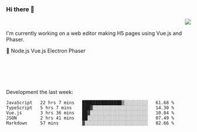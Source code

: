 ### Hi there 👋

<img align="right" src="https://github-readme-stats.vercel.app/api?username=jasonpanggo"/>

<br>
<p align="left">
I'm currently working on a web editor making H5 pages using Vue.js and Phaser.
</p>
<p align="left">
📖 Node.js Vue.js Electron Phaser
</p>
<br>
<br>
<br>
<br>

Development the last week:
<!--START_SECTION:waka-->
```text
JavaScript   22 hrs 7 mins   ███████████████▒░░░░░░░░░   61.68 % 
TypeScript   5 hrs 7 mins    ███▓░░░░░░░░░░░░░░░░░░░░░   14.30 % 
Vue.js       3 hrs 36 mins   ██▓░░░░░░░░░░░░░░░░░░░░░░   10.04 % 
JSON         2 hrs 41 mins   ██░░░░░░░░░░░░░░░░░░░░░░░   07.49 % 
Markdown     57 mins         ▓░░░░░░░░░░░░░░░░░░░░░░░░   02.66 % 
```
<!--END_SECTION:waka-->

<!--
**JASONPANGGO/jasonpanggo** is a ✨ _special_ ✨ repository because its `README.md` (this file) appears on your GitHub profile.

Here are some ideas to get you started:

- 🔭 I’m currently working on ...
- 🌱 I’m currently learning ...
- 👯 I’m looking to collaborate on ...
- 🤔 I’m looking for help with ...
- 💬 Ask me about ...
- 📫 How to reach me: ...
- 😄 Pronouns: ...
- ⚡ Fun fact: ...
-->
